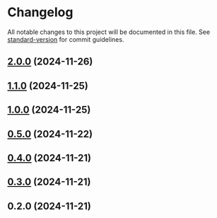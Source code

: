 # Changelog

All notable changes to this project will be documented in this file. See [standard-version](https://github.com/conventional-changelog/standard-version) for commit guidelines.

## [2.0.0](https://github.com/jpgelmi/frontend-grupo-1-IIC2173/compare/v1.0.0...v2.0.0) (2024-11-26)

## [1.1.0](https://github.com/jpgelmi/frontend-grupo-1-IIC2173/compare/v1.0.0...v1.1.0) (2024-11-25)

## [1.0.0](https://github.com/jpgelmi/frontend-grupo-1-IIC2173/compare/v0.5.0...v1.0.0) (2024-11-25)

## [0.5.0](https://github.com/jpgelmi/frontend-grupo-1-IIC2173/compare/v0.4.0...v0.5.0) (2024-11-22)

## [0.4.0](https://github.com/jpgelmi/frontend-grupo-1-IIC2173/compare/v0.3.0...v0.4.0) (2024-11-21)

## [0.3.0](https://github.com/jpgelmi/frontend-grupo-1-IIC2173/compare/v0.2.0...v0.3.0) (2024-11-21)

## 0.2.0 (2024-11-21)
